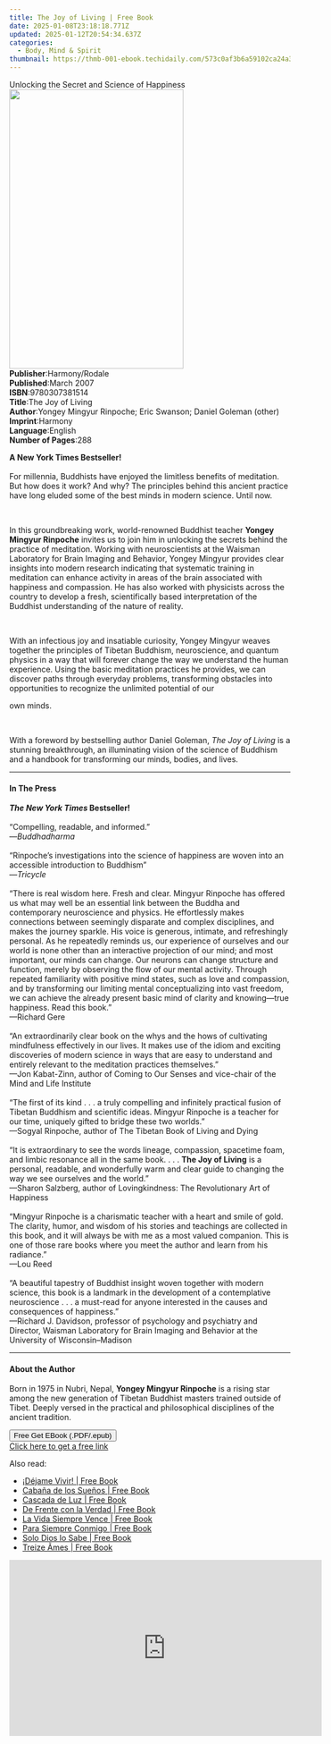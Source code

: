 ```yaml
---
title: The Joy of Living | Free Book
date: 2025-01-08T23:18:18.771Z
updated: 2025-01-12T20:54:34.637Z
categories:
  - Body, Mind & Spirit
thumbnail: https://thmb-001-ebook.techidaily.com/573c0af3b6a59102ca24a3b82c0a77cf826155b5ec775b7089f1f094e8467e53.jpg
---
```

<main id="book-container">
  <div class="flex flex-col">
    <div class="book-brief flex-1 py-6 px-4 sm:p-6 md:py-10 md:px-8">
      <!-- brief-->
      <div class="book-brief-main">
        Unlocking the Secret and Science of Happiness
      </div>
    </div>
    <div
      class="book-meta-info flex-1 grid gap-4 col-start-1 col-end-3 row-start-1 sm:mb-6 sm:grid-cols-4 lg:gap-6 lg:col-start-2 lg:row-end-6 lg:row-span-6 lg:mb-0"
    >
      <div
        class="book-meta-info-left place-content-center mt-4 p-4 text-sm leading-6 col-start-2 col-span-2 dark:text-slate-400"
      >
        <img
          class="w-full h-500 object-cover rounded-lg sm:h-255 sm:col-span-2 lg:col-span-full"
          src="https://img-001-ebook.techidaily.com/8e79eafaa396703d0a96fde3c1fb793d8aa6660bc77c332fa9f60270ec8ed058.jpg"
          alt=""
          width="312"
          height="500"
        />
      </div>
      <div
        class="book-meta-info-right mt-2 col-start-1 row-start-2 col-span-3 self-center"
      >
        <!-- meta data  -->
        <div class="flex flex-col px-4 md:px-8">
          <div class="flex-1">
            <strong>Publisher</strong>:<span class="px-2">Harmony/Rodale</span>
          </div>
          <div class="flex-1">
            <strong>Published</strong>:<span class="px-2">March 2007</span>
          </div>
          <div class="flex-1">
            <strong>ISBN</strong>:<span class="px-2">9780307381514</span>
          </div>
          <div class="flex-1">
            <strong>Title</strong>:<span class="px-2">The Joy of Living</span>
          </div>
          <div class="flex-1">
            <strong>Author</strong>:<span class="px-2"
              >Yongey Mingyur Rinpoche; Eric Swanson; Daniel Goleman
              (other)</span
            >
          </div>
          <div class="flex-1">
            <strong>Imprint</strong>:<span class="px-2">Harmony</span>
          </div>
          <div class="flex-1">
            <strong>Language</strong>:<span class="px-2">English</span>
          </div>
          <div class="flex-1">
            <strong>Number of Pages</strong>:<span class="px-2">288</span>
          </div>
        </div>
      </div>
    </div>
    <div class="book-description flex-1 py-6 px-4 sm:p-6 md:py-10 md:px-8">
      <div class="book-description-main">
        <div accordion-content="" id="description">
          <p>
            <b>A New York Times Bestseller!</b><br /><br />For millennia,
            Buddhists have enjoyed the limitless benefits of meditation. But how
            does it work? And why? The principles behind this ancient practice
            have long eluded some of the best minds in modern science. Until
            now.
          </p>
          <p>&nbsp;</p>
          <p>
            In this groundbreaking work, world-renowned Buddhist teacher
            <b>Yongey Mingyur Rinpoche</b> invites us to join him in unlocking
            the secrets behind the practice of meditation. Working with
            neuroscientists at the Waisman Laboratory for Brain Imaging and
            Behavior, Yongey Mingyur provides clear insights into modern
            research indicating that systematic training in meditation can
            enhance activity in areas of the brain associated with happiness and
            compassion. He has also worked with physicists across the country to
            develop a fresh, scientifically based interpretation of the Buddhist
            understanding of the nature of reality.
          </p>
          <p>&nbsp;</p>
          <p>
            With an infectious joy and insatiable curiosity, Yongey Mingyur
            weaves together the principles of Tibetan Buddhism, neuroscience,
            and quantum physics in a way that will forever change the way we
            understand the human experience. Using the basic meditation
            practices he provides, we can discover paths through everyday
            problems, transforming obstacles into opportunities to recognize the
            unlimited potential of our
          </p>
          <p>own minds.</p>
          <p>&nbsp;</p>
          <p>
            With a foreword by bestselling author Daniel Goleman,
            <i>The Joy of Living</i> is a stunning breakthrough, an illuminating
            vision of the science of Buddhism and a handbook for transforming
            our minds, bodies, and lives.
          </p>
        </div>
        <div class="accordion-fader"></div>
      </div>
    </div>
    <div class="book-excerpts flex-1 py-6 px-4 sm:p-6 md:py-10 md:px-8">
      <!-- excerpts-->
      <div class="book-excerpts-main">
        <hr />
        <h4 class="placeholder placeholder-heading">
          <span>In The Press</span>
        </h4>
        <p>
          <b><i>The New York Times</i> Bestseller!<br /></b><br />“Compelling,
          readable, and informed.” <br />—<i>Buddhadharma</i
          ><br /><br />“Rinpoche’s investigations into the science of happiness
          are woven into an accessible introduction to Buddhism” <br />—<i
            >Tricycle</i
          ><br /><br />“There is real wisdom here. Fresh and clear. Mingyur
          Rinpoche has offered us what may well be an essential link between the
          Buddha and contemporary neuroscience and physics. He effortlessly
          makes connections between seemingly disparate and complex disciplines,
          and makes the journey sparkle. His voice is generous, intimate, and
          refreshingly personal. As he repeatedly reminds us, our experience of
          ourselves and our world is none other than an interactive projection
          of our mind; and most important, our minds can change. Our neurons can
          change structure and function, merely by observing the flow of our
          mental activity. Through repeated familiarity with positive mind
          states, such as love and compassion, and by transforming our limiting
          mental conceptualizing into vast freedom, we can achieve the already
          present basic mind of clarity and knowing—true happiness. Read this
          book.” <br />—Richard Gere <br /><br />“An extraordinarily clear book
          on the whys and the hows of cultivating mindfulness effectively in our
          lives. It makes use of the idiom and exciting discoveries of modern
          science in ways that are easy to understand and entirely relevant to
          the meditation practices themselves.” <br />—Jon Kabat-Zinn, author of
          Coming to Our Senses and vice-chair of the Mind and Life Institute<br /><br />“The
          first of its kind . . . a truly compelling and infinitely practical
          fusion of Tibetan Buddhism and scientific ideas. Mingyur Rinpoche is a
          teacher for our time, uniquely gifted to bridge these two worlds.”
          <br />—Sogyal Rinpoche, author of The Tibetan Book of Living and
          Dying<br /><br />“It is extraordinary to see the words lineage,
          compassion, spacetime foam, and limbic resonance all in the same book.
          . . . <b>The Joy of Living</b> is a personal, readable, and
          wonderfully warm and clear guide to changing the way we see ourselves
          and the world.” <br />—Sharon Salzberg, author of Lovingkindness: The
          Revolutionary Art of Happiness <br /><br />“Mingyur Rinpoche is a
          charismatic teacher with a heart and smile of gold. The clarity,
          humor, and wisdom of his stories and teachings are collected in this
          book, and it will always be with me as a most valued companion. This
          is one of those rare books where you meet the author and learn from
          his radiance.” <br />—Lou Reed<br /><br />“A beautiful tapestry of
          Buddhist insight woven together with modern science, this book is a
          landmark in the development of a contemplative neuroscience . . . a
          must-read for anyone interested in the causes and consequences of
          happiness.” <br />—Richard J. Davidson, professor of psychology and
          psychiatry and Director, Waisman Laboratory for Brain Imaging and
          Behavior at the University of Wisconsin–Madison
        </p>
      </div>
    </div>
    <div class="book-about-author flex-1 py-6 px-4 sm:p-6 md:py-10 md:px-8">
      <!-- about author-->
      <div class="book-main-author-main">
        <hr />
        <h4 class="placeholder placeholder-heading">
          <span>About the Author</span>
        </h4>
        <p>
          Born in 1975 in Nubri, Nepal, <b>Yongey Mingyur Rinpoche</b> is a
          rising star among the new generation of Tibetan Buddhist masters
          trained outside of Tibet. Deeply versed in the practical and
          philosophical disciplines of the ancient tradition.
        </p>
      </div>
    </div>
    <div class="book-free-get flex-1 py-6 px-4 sm:p-6 md:py-10 md:px-8">
      <button
        id="btn-free-get"
        class="bg-blue-500 hover:bg-blue-700 text-white font-bold py-2 px-4 rounded"
      >
        Free Get EBook (.PDF/.epub)
      </button>
      <div id="countdown-display" class="px-2 text-lg mt-2"></div>
      <a
        id="free-link"
        class="hidden bg-blue-500 hover:bg-blue-700 text-white font-bold py-2 px-4 rounded"
        href="https://www.ebooks.com/en-us/book/266704/the-joy-of-living/yongey-mingyur-rinpoche/"
        target="_blank"
        >Click here to get a free link</a
      >
    </div>
    <script>
      let countdownTime = 0;
      let countdownInterval = null;
      document
        .getElementById('btn-free-get')
        .addEventListener('click', startCountdown);
      function startCountdown() {
        countdownTime = new Date().getTime() + 60000 * 3;
        countdownInterval = setInterval(updateCountdown, 1000);
        document.getElementById('btn-free-get').disabled = true;
        document
          .getElementById('btn-free-get')
          .classList.add('bg-gray-500', 'cursor-not-allowed');
      }
      function updateCountdown() {
        let currentTime = new Date().getTime();
        let timeLeft = countdownTime - currentTime;
        let secondsLeft = Math.floor(timeLeft / 1000);
        document.getElementById('countdown-display').innerHTML =
          `Remaining time: ${secondsLeft} seconds.`;
        if (secondsLeft <= 0) {
          clearInterval(countdownInterval);
          document.getElementById('btn-free-get').classList.add('hidden');
          document.getElementById('free-link').classList.remove('hidden');
          document.getElementById('countdown-display').innerHTML = '';
        }
      }
    </script>
  </div>
</main>

<ins class="adsbygoogle"
      style="display:block"
      data-ad-client="ca-pub-7571918770474297"
      data-ad-slot="8358498916"
      data-ad-format="auto"
      data-full-width-responsive="true"></ins>
    

<span class="atpl-alsoreadstyle">Also read:</span>
<div><ul>
<li><a href="https://novels-ebooks.techidaily.com/210970170-9781088231258-dejame-vivir/"><u>¡Déjame Vivir! | Free Book</u></a></li>
<li><a href="https://novels-ebooks.techidaily.com/210970173-9781088231050-cabana-de-los-suenos/"><u>Cabaña de los Sueños | Free Book</u></a></li>
<li><a href="https://novels-ebooks.techidaily.com/210970172-9781088231135-cascada-de-luz/"><u>Cascada de Luz | Free Book</u></a></li>
<li><a href="https://novels-ebooks.techidaily.com/210970166-9781088235850-de-frente-con-la-verdad/"><u>De Frente con la Verdad | Free Book</u></a></li>
<li><a href="https://novels-ebooks.techidaily.com/210970174-9781088232095-la-vida-siempre-vence/"><u>La Vida Siempre Vence | Free Book</u></a></li>
<li><a href="https://novels-ebooks.techidaily.com/210970167-9781088232279-para-siempre-conmigo/"><u>Para Siempre Conmigo | Free Book</u></a></li>
<li><a href="https://novels-ebooks.techidaily.com/210970169-9781088232453-solo-dios-lo-sabe/"><u>Solo Dios lo Sabe | Free Book</u></a></li>
<li><a href="https://novels-ebooks.techidaily.com/210970171-9781088233085-treize-ames/"><u>Treize Ãmes | Free Book</u></a></li>
</ul></div>

<!-- affiliate ads begin -->
<iframe width="560" height="315" src="https://www.youtube.com/embed/vEYkX2NJgZw?si=IaHqlqJcYipwUOht" title="YouTube video player" frameborder="0" allow="accelerometer; autoplay; clipboard-write; encrypted-media; gyroscope; picture-in-picture; web-share" referrerpolicy="strict-origin-when-cross-origin" allowfullscreen></iframe>
<!-- affiliate ads end -->


